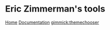 # Eric Zimmerman's tools

[Home](index.md)
[Documentation](documentation.md)
[gimmick:themechooser](readable)